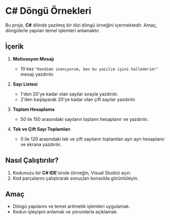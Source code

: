 # C# Döngü Örnekleri

Bu proje, **C#** dilinde yazılmış bir dizi döngü örneğini içermektedir. Amaç, döngülerle yapılan temel işlemleri anlamaktır.

## İçerik

1. **Motivasyon Mesajı**  
   - 10 kez `"Kendime inanıyorum, ben bu yazılım işini hallederim!"` mesajı yazdırılır.

2. **Sayı Listesi**  
   - 1'den 20'ye kadar olan sayılar sırayla yazdırılır.  
   - 2'den başlayarak 20'ye kadar olan çift sayılar yazdırılır.

3. **Toplam Hesaplama**  
   - 50 ile 150 arasındaki sayıların toplamı hesaplanır ve yazdırılır.

4. **Tek ve Çift Sayı Toplamları**  
   - 0 ile 120 arasındaki tek ve çift sayıların toplamları ayrı ayrı hesaplanır ve ekrana yazdırılır.

## Nasıl Çalıştırılır?

1. Kodunuzu bir **C# IDE**'sinde (örneğin, Visual Studio) açın.
2. Kod parçalarını çalıştırarak sonuçları konsolda görüntüleyin.

## Amaç

- Döngü yapılarını ve temel aritmetik işlemleri uygulamak.  
- Kodun işleyişini anlamak ve yorumlarla açıklamak.
